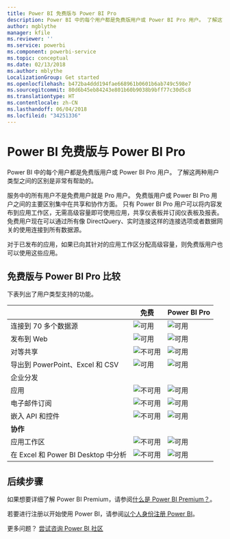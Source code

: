 ```yaml
---
title: Power BI 免费版与 Power BI Pro
description: Power BI 中的每个用户都是免费版用户或 Power BI Pro 用户。 了解这两种用户类型之间的区别是非常有帮助的。
author: mgblythe
manager: kfile
ms.reviewer: ''
ms.service: powerbi
ms.component: powerbi-service
ms.topic: conceptual
ms.date: 02/13/2018
ms.author: mblythe
LocalizationGroup: Get started
ms.openlocfilehash: b472ba4ddd194fae668961b0601b6ab749c598e7
ms.sourcegitcommit: 80d6b45eb84243e801b60b9038b9bff77c30d5c8
ms.translationtype: HT
ms.contentlocale: zh-CN
ms.lasthandoff: 06/04/2018
ms.locfileid: "34251336"
---
```

# <a name="power-bi-free-vs-pro"></a>Power BI 免费版与 Power BI Pro
Power BI 中的每个用户都是免费版用户或 Power BI Pro 用户。 了解这两种用户类型之间的区别是非常有帮助的。

服务中的所有用户不是免费用户就是 Pro 用户。 免费版用户或 Power BI Pro 用户之间的主要区别集中在共享和协作方面。 只有 Power BI Pro 用户可以将内容发布到应用工作区，无需高级容量即可使用应用，共享仪表板并订阅仪表板及报表。 免费用户现在可以通过所有像 DirectQuery、实时连接这样的连接选项或者数据网关的使用连接到所有数据源。

对于已发布的应用，如果已向其针对的应用工作区分配高级容量，则免费版用户也可以使用这些应用。

## <a name="free-vs-pro-comparison"></a>免费版与 Power BI Pro 比较
下表列出了用户类型支持的功能。

|  | 免费 | Power BI Pro |
| --- | --- | --- |
| 连接到 70 多个数据源 |![](media/service-free-vs-pro/available.png "可用") |![](media/service-free-vs-pro/available.png "可用") |
| 发布到 Web |![](media/service-free-vs-pro/available.png "可用") |![](media/service-free-vs-pro/available.png "可用") |
| 对等共享 |![](media/service-free-vs-pro/not-available.png "不可用") |![](media/service-free-vs-pro/available.png "可用") |
| 导出到 PowerPoint、Excel 和 CSV |![](media/service-free-vs-pro/available.png "可用") |![](media/service-free-vs-pro/available.png "可用") |
| 企业分发 | | |
| 应用 |![](media/service-free-vs-pro/not-available.png "不可用") |![](media/service-free-vs-pro/available.png "可用") |
| 电子邮件订阅 |![](media/service-free-vs-pro/not-available.png "不可用") |![](media/service-free-vs-pro/available.png "可用") |
| 嵌入 API 和控件 |![](media/service-free-vs-pro/not-available.png "不可用") |![](media/service-free-vs-pro/available.png "可用") |
| **协作** | | |
| 应用工作区 |![](media/service-free-vs-pro/not-available.png "不可用") |![](media/service-free-vs-pro/available.png "可用") |
| 在 Excel 和 Power BI Desktop 中分析 |![](media/service-free-vs-pro/not-available.png "不可用") |![](media/service-free-vs-pro/available.png "可用") |

## <a name="next-steps"></a>后续步骤
如果想要详细了解 Power BI Premium，请参阅[什么是 Power BI Premium？](service-premium.md)。

若要进行注册以开始使用 Power BI，请参阅[以个人身份注册 Power BI](service-self-service-signup-for-power-bi.md)。

更多问题？ [尝试咨询 Power BI 社区](https://community.powerbi.com/)

